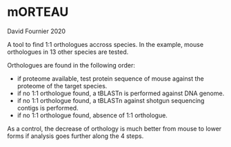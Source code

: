 # mORTEAU

David Fournier 2020

A tool to find 1:1 orthologues accross species. 
In the example, mouse orthologues in 13 other species
are tested. 

Orthologues are found in the following order:
- if proteome available, test protein sequence of mouse
against the proteome of the target species. 
- if no 1:1 orthologue found, a tBLASTn is performed 
against DNA genome.
- if no 1:1 orthologue found, a tBLASTn against
shotgun sequencing contigs is performed. 
- if no 1:1 orthologue found, absence of 1:1 orthologue. 

As a control, the decrease of orthology is much better
from mouse to lower forms if analysis goes further along
the 4 steps. 

